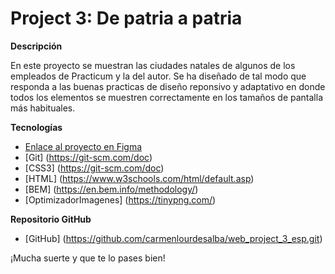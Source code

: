 # Project 3: De patria a patria

**Descripción**

En este proyecto se muestran las ciudades natales de algunos de los empleados de Practicum y la del autor. Se ha diseñado de tal modo que responda a las buenas practicas de diseño reponsivo y adaptativo en donde todos los elementos se muestren correctamente en los tamaños de pantalla más habituales.

**Tecnologías**

- [Enlace al proyecto en Figma](https://www.figma.com/file/ZW8wxTYTZH2czTTfDMVHWq/WEB%2C-Sprint-3-%3A-De-patria-a-patria-%7C-desktop-%2B-mobile?node-id=0%3A1)
- [Git] (https://git-scm.com/doc)
- [CSS3] (https://git-scm.com/doc)
- [HTML] (https://www.w3schools.com/html/default.asp)
- [BEM] (https://en.bem.info/methodology/)
- [OptimizadorImagenes] (https://tinypng.com/)

**Repositorio GitHub**

- [GitHub] (https://github.com/carmenlourdesalba/web_project_3_esp.git)

¡Mucha suerte y que te lo pases bien!
